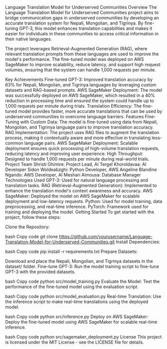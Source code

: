 Language Translation Model for Underserved Communities
Overview
The Language Translation Model for Underserved Communities project aims to bridge communication gaps in underserved communities by developing an accurate translation system for Nepali, Mongolian, and Tigrinya. By fine-tuning GPT-3, this model enhances translation capabilities and makes it easier for individuals in these communities to access critical information in their native languages.

The project leverages Retrieval-Augmented Generation (RAG), where relevant translation prompts from these languages are used to improve the model's performance. The fine-tuned model was deployed on AWS SageMaker to improve scalability, reduce latency, and support high request volumes, ensuring that the system can handle 1,000 requests per minute.

Key Achievements
Fine-tuned GPT-3: Improved translation accuracy by 63% for Nepali, Mongolian, and Tigrinya languages by leveraging custom datasets and RAG-based prompts.
AWS SageMaker Deployment: The model was successfully deployed on AWS SageMaker, which resulted in a 40% reduction in processing time and ensured the system could handle up to 1,000 requests per minute during trials.
Translation Efficiency: The fine-tuned model provides faster, more accurate translations that can be used by underserved communities to overcome language barriers.
Features
Fine-Tuning with Custom Data: The model is fine-tuned using data from Nepali, Mongolian, and Tigrinya language pairs to improve translation accuracy.
RAG Implementation: The project uses RAG files to augment the translation process, making it contextually aware and more effective in translating less-common language pairs.
AWS SageMaker Deployment: Scalable deployment ensures quick processing of high-volume translation requests, reducing latency and improving user experience.
High Throughput: Designed to handle 1,000 requests per minute during real-world trials.
Project Team
Shristi Ghimire: Project Lead, AI
Tergel Khoroldavaa: AI Developer
Sidon Woldeabzghi: Python Developer, AWS
Angeline Blandine Ngando: AWS Developer, AI
Meshari Almousa: Database Manager
Technologies Used
GPT-3: Used for natural language processing and translation tasks.
RAG (Retrieval-Augmented Generation): Implemented to enhance the translation model's context awareness and accuracy.
AWS SageMaker: Deployed the model on AWS SageMaker for scalable deployment and low-latency requests.
Python: Used for model training, data preprocessing, and real-time inference.
PyTorch: Framework used for training and deploying the model.
Getting Started
To get started with the project, follow these steps:

Clone the Repository:

bash
Copy code
git clone https://github.com/yourusername/Language-Translation-Model-for-Underserved-Communities.git
Install Dependencies:

bash
Copy code
pip install -r requirements.txt
Prepare Datasets:

Download and place the Nepali, Mongolian, and Tigrinya datasets in the dataset/ folder.
Fine-tune GPT-3: Run the model training script to fine-tune GPT-3 with the provided datasets.

bash
Copy code
python src/model_training.py
Evaluate the Model: Test the performance of the fine-tuned model using the evaluation script.

bash
Copy code
python src/model_evaluation.py
Real-time Translation: Use the inference script to make real-time translations using the deployed model.

bash
Copy code
python src/inference.py
Deploy on AWS SageMaker: Deploy the fine-tuned model using AWS SageMaker for scalable real-time inference.

bash
Copy code
python src/sagemaker_deployment.py
License
This project is licensed under the MIT License - see the LICENSE file for details.

